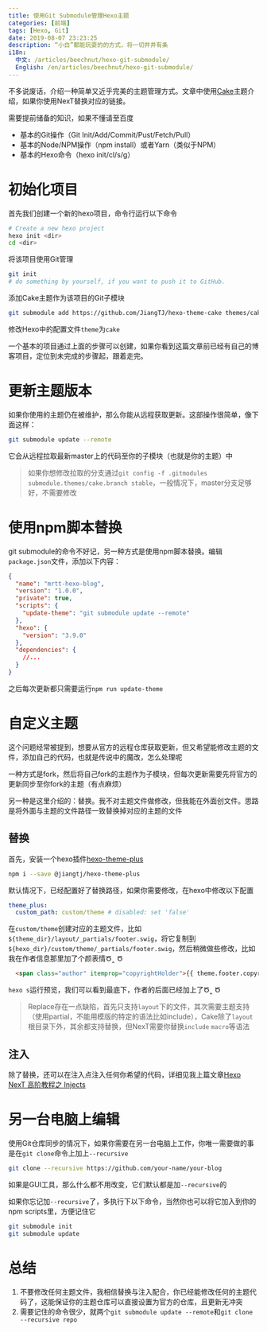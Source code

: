 ```yaml
---
title: 使用Git Submodule管理Hexo主题
categories: [前端]
tags: [Hexo, Git]
date: 2019-08-07 23:23:25
description: “小白”都能玩耍的的方式，将一切井井有条
i18n:
  中文: /articles/beechnut/hexo-git-submodule/
  English: /en/articles/beechnut/hexo-git-submodule/
---
```


不多说废话，介绍一种简单又近乎完美的主题管理方式。文章中使用[Cake](https://github.com/jiangtj/hexo-theme-cake)主题介绍，如果你使用NexT替换对应的链接。

需要提前储备的知识，如果不懂请至百度
- 基本的Git操作（Git Init/Add/Commit/Pust/Fetch/Pull）
- 基本的Node/NPM操作（npm install）或者Yarn（类似于NPM）
- 基本的Hexo命令（hexo init/cl/s/g）

<!-- more -->

# 初始化项目

首先我们创建一个新的hexo项目，命令行运行以下命令
```bash
# Create a new hexo project
hexo init <dir>
cd <dir>
```

将该项目使用Git管理
```bash
git init
# do something by yourself, if you want to push it to GitHub.
```

添加Cake主题作为该项目的Git子模块
```bash
git submodule add https://github.com/JiangTJ/hexo-theme-cake themes/cake
```

修改Hexo中的配置文件`theme`为`cake`

一个基本的项目通过上面的步骤可以创建，如果你看到这篇文章前已经有自己的博客项目，定位到未完成的步骤起，跟着走完。

# 更新主题版本

如果你使用的主题仍在被维护，那么你能从远程获取更新。这部操作很简单，像下面这样：
```bash
git submodule update --remote
```

它会从远程拉取最新master上的代码至你的子模块（也就是你的主题）中

> 如果你想修改拉取的分支通过`git config -f .gitmodules submodule.themes/cake.branch stable`，一般情况下，master分支足够好，不需要修改

# 使用npm脚本替换

git submodule的命令不好记，另一种方式是使用npm脚本替换。编辑`package.json`文件，添加以下内容：
```json
{
  "name": "mrtt-hexo-blog",
  "version": "1.0.0",
  "private": true,
  "scripts": {
    "update-theme": "git submodule update --remote"
  },
  "hexo": {
    "version": "3.9.0"
  },
  "dependencies": {
    //...
  }
}
```

之后每次更新都只需要运行`npm run update-theme`

# 自定义主题

这个问题经常被提到，想要从官方的远程仓库获取更新，但又希望能修改主题的文件，添加自己的代码，也就是传说中的魔改，怎么处理呢

一种方式是fork，然后将自己fork的主题作为子模块，但每次更新需要先将官方的更新同步至你fork的主题（有点麻烦）

另一种是这里介绍的：替换。我不对主题文件做修改，但我能在外面创文件。思路是将外面与主题的文件路径一致替换掉对应的主题的文件

## 替换

首先，安装一个hexo插件[hexo-theme-plus](https://github.com/jiangtj/hexo-theme-plus)
```bash
npm i --save @jiangtj/hexo-theme-plus
```

默认情况下，已经配置好了替换路径，如果你需要修改，在hexo中修改以下配置
```yml
theme_plus:
  custom_path: custom/theme # disabled: set 'false'
```

在`custom/theme`创建对应的主题文件，比如`${theme_dir}/layout/_partials/footer.swig`，将它复制到`${hexo_dir}/custom/theme/_partials/footer.swig`，然后稍微做些修改，比如我在作者信息那里加了个颜表情Ծ‸ Ծ
```html
  <span class="author" itemprop="copyrightHolder">{{ theme.footer.copyright || author }} Ծ‸ Ծ</span>
```

`hexo s`运行预览，我们可以看到最底下，作者的后面已经加上了Ծ‸ Ծ

> Replace存在一点缺陷，首先只支持`layout`下的文件，其次需要主题支持（使用partial，不能用模版的特定的语法比如include），Cake除了`layout`根目录下外，其余都支持替换，但NexT需要你替换`include` `macro`等语法

## 注入

除了替换，还可以在注入点注入任何你希望的代码，详细见我上篇文章[Hexo NexT 高阶教程之 Injects](/articles/beechnut/hexo-next-injects/)

# 另一台电脑上编辑

使用Git仓库同步的情况下，如果你需要在另一台电脑上工作，你唯一需要做的事是在`git clone`命令上加上`--recursive`

```bash
git clone --recursive https://github.com/your-name/your-blog
```

如果是GUI工具，那么什么都不用改变，它们默认都是加`--recursive`的

如果你忘记加`--recursive`了，多执行下以下命令，当然你也可以将它加入到你的npm scripts里，方便记住它

```bash
git submodule init
git submodule update
```

# 总结

1. 不要修改任何主题文件，我相信替换与注入配合，你已经能修改任何的主题代码了，这能保证你的主题仓库可以直接设置为官方的仓库，且更新无冲突
2. 需要记住的命令很少，就两个`git submodule update --remote`和`git clone --recursive repo`
